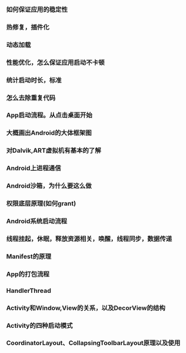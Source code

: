 
### 如何保证应用的稳定性

### 热修复，插件化
### 动态加载

### 性能优化，怎么保证应用启动不卡顿

### 统计启动时长，标准

### 怎么去除重复代码

### App启动流程。从点击桌面开始

### 大概画出Android的大体框架图

### 对Dalvik,ART虚拟机有基本的了解

### Android上进程通信

### Android沙箱，为什么要这么做

### 权限底层原理(如何grant)

### Android系统启动流程

### 线程挂起，休眠，释放资源相关，唤醒，线程同步，数据传递


### Manifest的原理


### App的打包流程


### HandlerThread


### Activity和Window,View的关系，以及DecorView的结构


### Activity的四种启动模式

### CoordinatorLayout、CollapsingToolbarLayout原理以及使用